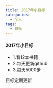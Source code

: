 ```yaml
---
title: 2017年小目标
categories:
  - 个人
tags: 
  - 目标
---
```



#### 2017年小目标    

* 1.看12本书籍
* 2.每天更新github
* 3.每天5000步


<b style="color:#666">目标定期更新</b>      


             
